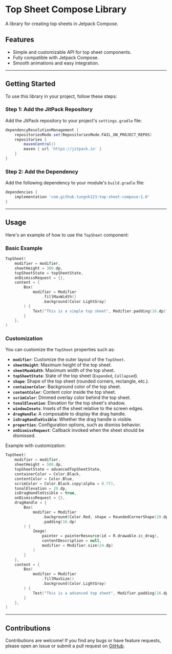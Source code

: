 # Top Sheet Compose Library

A library for creating top sheets in Jetpack Compose.

## Features

- Simple and customizable API for top sheet components.
- Fully compatible with Jetpack Compose.
- Smooth animations and easy integration.

---

## Getting Started

To use this library in your project, follow these steps:

### Step 1: Add the JitPack Repository

Add the JitPack repository to your project's `settings.gradle` file:

```groovy
dependencyResolutionManagement {
    repositoriesMode.set(RepositoriesMode.FAIL_ON_PROJECT_REPOS)
    repositories {
        mavenCentral()
        maven { url 'https://jitpack.io' }
    }
}
```

### Step 2: Add the Dependency

Add the following dependency to your module's `build.gradle` file:

```groovy
dependencies {
    implementation 'com.github.tungnk123:top-sheet-compose:1.0'
}
```

---

## Usage

Here's an example of how to use the `TopSheet` component:

### Basic Example

```kotlin
TopSheet(
    modifier = modifier,
    sheetHeight = 300.dp,
    topSheetState = topSheetState,
    onDismissRequest = {},
    content = {
        Box(
            modifier = Modifier
                .fillMaxWidth()
                .background(Color.LightGray)
        ) {
            Text("This is a simple top sheet", Modifier.padding(16.dp))
        }
    },
)
```

### Customization

You can customize the `TopSheet` properties such as:

- **`modifier`**: Customize the outer layout of the `TopSheet`.
- **`sheetHeight`**: Maximum height of the top sheet.
- **`sheetMaxWidth`**: Maximum width of the top sheet.
- **`topSheetState`**: State of the top sheet (`Expanded`, `Collapsed`).
- **`shape`**: Shape of the top sheet (rounded corners, rectangle, etc.).
- **`containerColor`**: Background color of the top sheet.
- **`contentColor`**: Content color inside the top sheet.
- **`scrimColor`**: Dimmed overlay color behind the top sheet.
- **`tonalElevation`**: Elevation for the top sheet's shadow.
- **`windowInsets`**: Insets of the sheet relative to the screen edges.
- **`dragHandle`**: A composable to display the drag handle.
- **`isDragHandleVisible`**: Whether the drag handle is visible.
- **`properties`**: Configuration options, such as dismiss behavior.
- **`onDismissRequest`**: Callback invoked when the sheet should be dismissed.

Example with customization:

```kotlin
TopSheet(
    modifier = modifier,
    sheetHeight = 500.dp,
    topSheetState = advancedTopSheetState,
    containerColor = Color.Black,
    contentColor = Color.Blue,
    scrimColor = Color.Black.copy(alpha = 0.7f),
    tonalElevation = 20.dp,
    isDragHandleVisible = true,
    onDismissRequest = {},
    dragHandle = {
        Box(
            modifier = Modifier
                .background(Color.Red, shape = RoundedCornerShape(20.dp))
                .padding(16.dp)
        ) {
            Image(
                painter = painterResource(id = R.drawable.ic_drag),
                contentDescription = null,
                modifier = Modifier.size(24.dp)
            )
        }
    },
    content = {
        Box(
            modifier = Modifier
                .fillMaxSize()
                .background(Color.LightGray)
        ) {
            Text("This is a advanced top sheet", Modifier.padding(16.dp))
        }
    },
)
```

---

## Contributions

Contributions are welcome! If you find any bugs or have feature requests, please open an issue or submit a pull request on [GitHub](https://github.com/tungnk123/top-sheet-compose).
